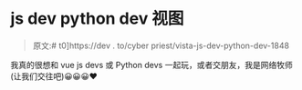 # js dev python dev 视图

> 原文:# t0]https://dev . to/cyber priest/vista-js-dev-python-dev-1848

我真的很想和 vue js devs 或 Python devs 一起玩，或者交朋友，我是网络牧师(让我们交往吧)😀😀😀❤